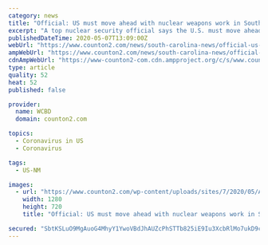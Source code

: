 ```yaml
---
category: news
title: "Official: US must move ahead with nuclear weapons work in South Carolina and New Mexico"
excerpt: "A top nuclear security official says the U.S. must move ahead with plans to ramp up production of key components for the nation’s nuclear arsenal despite the challenges"
publishedDateTime: 2020-05-07T13:09:00Z
webUrl: "https://www.counton2.com/news/south-carolina-news/official-us-must-move-ahead-with-nuclear-weapons-work-in-south-carolina-and-new-mexico/"
ampWebUrl: "https://www.counton2.com/news/south-carolina-news/official-us-must-move-ahead-with-nuclear-weapons-work-in-south-carolina-and-new-mexico/amp/"
cdnAmpWebUrl: "https://www-counton2-com.cdn.ampproject.org/c/s/www.counton2.com/news/south-carolina-news/official-us-must-move-ahead-with-nuclear-weapons-work-in-south-carolina-and-new-mexico/amp/"
type: article
quality: 52
heat: 52
published: false

provider:
  name: WCBD
  domain: counton2.com

topics:
  - Coronavirus in US
  - Coronavirus

tags:
  - US-NM

images:
  - url: "https://www.counton2.com/wp-content/uploads/sites/7/2020/05/AP20127730231633.jpg?w=1280&h=720&crop=1"
    width: 1280
    height: 720
    title: "Official: US must move ahead with nuclear weapons work in South Carolina and New Mexico"

secured: "SbtKSLuO9MgAuoG4MhyY1YwoVBdJhAUZcPhSTTb825iE9Iu3XcbRlMo7ukD9c02UQBn34A65o+oMv/Z4NXnSthG18nq93cGswJiIW80qtZpw7kmh0tPcbz8egib/TPMU+mN7UCdMrPDOl9n4C2ipSCuhGJJQau89NFemDLlOMxYT4plBCDuhBXrD337pIsKckEU48PG69MeVdZvn8l9ibkPYB5dYCTD9gm60TgMGFn8b5kmp6Obr0yaAZKSnYgyPJsW1YG9/pLG/U+8KB1kAXSj+8dNS5m7p+P4FnGSc0En3mMa9eHqxzcQg4NfeY0Ph;ZYGzl1cqiCTzAfqzR4Yeyw=="
---
```


